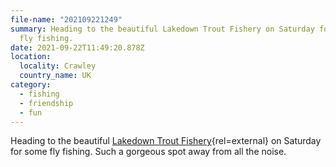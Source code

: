 ```yaml
---
file-name: "202109221249"
summary: Heading to the beautiful Lakedown Trout Fishery on Saturday for some
  fly fishing.
date: 2021-09-22T11:49:20.878Z
location:
  locality: Crawley
  country_name: UK
category:
  - fishing
  - friendship
  - fun
---
```

Heading to the beautiful [Lakedown Trout Fishery](https://www.lakedowntroutfishery.com/){rel=external} on Saturday for some fly fishing. Such a gorgeous spot away from all the noise.
